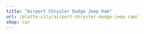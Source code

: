 ```yaml
---
title: "Airport Chrysler Dodge Jeep Ram"
url: /platte-city/airport-chrysler-dodge-jeep-ram/
shop: car
---
```

